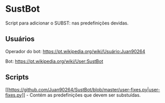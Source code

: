 # SustBot

Script para adicionar o SUBST: nas predefinições devidas.

## Usuários

Operador do bot: https://pt.wikipedia.org/wiki/Usuário:Juan90264

Bot: https://pt.wikipedia.org/wiki/User:SustBot

## Scripts

[[https://github.com/Juan90264/SustBot/blob/master/user-fixes.py|user-fixes.py]] - Contém as predefinições que devem ser substuídas.
